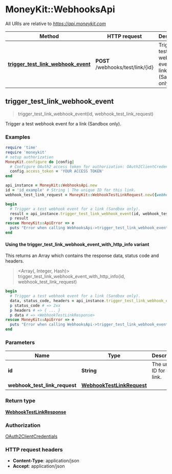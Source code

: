 # MoneyKit::WebhooksApi

All URIs are relative to *https://api.moneykit.com*

| Method | HTTP request | Description |
| ------ | ------------ | ----------- |
| [**trigger_test_link_webhook_event**](WebhooksApi.md#trigger_test_link_webhook_event) | **POST** /webhooks/test/link/{id} | Trigger a test webhook event for a link (Sandbox only). |


## trigger_test_link_webhook_event

> <WebhookTestLinkResponse> trigger_test_link_webhook_event(id, webhook_test_link_request)

Trigger a test webhook event for a link (Sandbox only).

### Examples

```ruby
require 'time'
require 'moneykit'
# setup authorization
MoneyKit.configure do |config|
  # Configure OAuth2 access token for authorization: OAuth2ClientCredentials
  config.access_token = 'YOUR ACCESS TOKEN'
end

api_instance = MoneyKit::WebhooksApi.new
id = 'id_example' # String | The unique ID for this link.
webhook_test_link_request = MoneyKit::WebhookTestLinkRequest.new({webhook_event: MoneyKit::WebhookLinkTestEvent::LINK_STATE_CHANGED, webhook_idempotency_key: 'webhook_idempotency_key_example'}) # WebhookTestLinkRequest | 

begin
  # Trigger a test webhook event for a link (Sandbox only).
  result = api_instance.trigger_test_link_webhook_event(id, webhook_test_link_request)
  p result
rescue MoneyKit::ApiError => e
  puts "Error when calling WebhooksApi->trigger_test_link_webhook_event: #{e}"
end
```

#### Using the trigger_test_link_webhook_event_with_http_info variant

This returns an Array which contains the response data, status code and headers.

> <Array(<WebhookTestLinkResponse>, Integer, Hash)> trigger_test_link_webhook_event_with_http_info(id, webhook_test_link_request)

```ruby
begin
  # Trigger a test webhook event for a link (Sandbox only).
  data, status_code, headers = api_instance.trigger_test_link_webhook_event_with_http_info(id, webhook_test_link_request)
  p status_code # => 2xx
  p headers # => { ... }
  p data # => <WebhookTestLinkResponse>
rescue MoneyKit::ApiError => e
  puts "Error when calling WebhooksApi->trigger_test_link_webhook_event_with_http_info: #{e}"
end
```

### Parameters

| Name | Type | Description | Notes |
| ---- | ---- | ----------- | ----- |
| **id** | **String** | The unique ID for this link. |  |
| **webhook_test_link_request** | [**WebhookTestLinkRequest**](WebhookTestLinkRequest.md) |  |  |

### Return type

[**WebhookTestLinkResponse**](WebhookTestLinkResponse.md)

### Authorization

[OAuth2ClientCredentials](../README.md#OAuth2ClientCredentials)

### HTTP request headers

- **Content-Type**: application/json
- **Accept**: application/json

